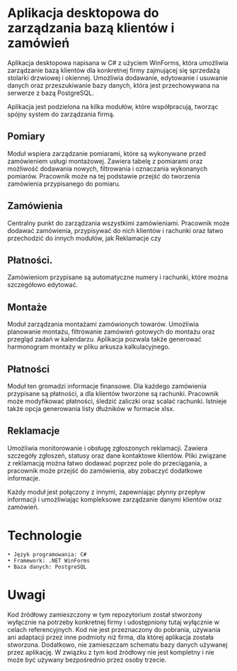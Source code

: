 # Aplikacja desktopowa do zarządzania bazą klientów i zamówień

Aplikacja desktopowa napisana w C# z użyciem WinForms, która umożliwia zarządzanie bazą klientów dla konkretnej firmy zajmującej się sprzedażą stolarki drzwiowej i okiennej. Umożliwia dodawanie, edytowanie i usuwanie danych oraz przeszukiwanie bazy danych, która jest przechowywana na serwerze z bazą PostgreSQL.

Aplikacja jest podzielona na kilka modułów, które współpracują, tworząc spójny system do zarządzania firmą.

## Pomiary
Moduł wspiera zarządzanie pomiarami, które są wykonywane przed zamówieniem usługi montażowej. Zawiera tabelę z pomiarami oraz możliwość dodawania nowych, filtrowania i oznaczania wykonanych pomiarów. Pracownik może na tej podstawie przejść do tworzenia zamówienia przypisanego do pomiaru.

## Zamówienia 
Centralny punkt do zarządzania wszystkimi zamówieniami. Pracownik może dodawać zamówienia, przypisywać do nich klientów i rachunki oraz łatwo przechodzić do innych modułów, jak Reklamacje czy

## Płatności.
Zamówieniom przypisane są automatyczne numery i rachunki, które można szczegółowo edytować.

## Montaże 
Moduł zarządzania montażami zamówionych towarów. Umożliwia planowanie montażu, filtrowanie zamówień gotowych do montażu oraz przegląd zadań w kalendarzu. Aplikacja pozwala także generować harmonogram montaży w pliku arkusza kalkulacyjnego.

## Płatności
Moduł ten gromadzi informacje finansowe. Dla każdego zamówienia przypisane są płatności, a dla klientów tworzone są rachunki. Pracownik może modyfikować płatności, śledzić zaliczki oraz scalać rachunki. Istnieje także opcja generowania listy dłużników w formacie xlsx.

## Reklamacje 
Umożliwia monitorowanie i obsługę zgłoszonych reklamacji. Zawiera szczegóły zgłoszeń, statusy oraz dane kontaktowe klientów. Pliki związane z reklamacją można łatwo dodawać poprzez pole do przeciągania, a pracownik może przejść do zamówienia, aby zobaczyć dodatkowe informacje.

Każdy moduł jest połączony z innymi, zapewniając płynny przepływ informacji i umożliwiając kompleksowe zarządzanie danymi klientów oraz zamówień.

# Technologie
	• Język programowania: C#
	• Framework: .NET WinForms
	• Baza danych: PostgreSQL

# Uwagi
Kod źródłowy zamieszczony w tym repozytorium został stworzony wyłącznie na potrzeby konkretnej firmy i udostępniony tutaj wyłącznie w celach referencyjnych. Kod nie jest przeznaczony do pobrania, używania ani adaptacji przez inne podmioty niż firma, dla której aplikacja została stworzona.
Dodatkowo, nie zamieszczam schematu bazy danych używanej przez aplikację. W związku z tym kod źródłowy nie jest kompletny i nie może być używany bezpośrednio przez osoby trzecie.
